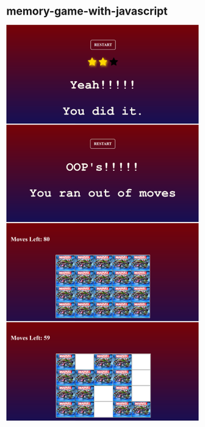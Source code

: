# memory-game-with-javascript

<img src="projectImages/image01.png">

<img src="projectImages/image02.png">

<img src="projectImages/image03.png">

<img src="projectImages/image04.png">
